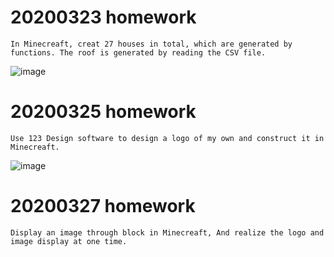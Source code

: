 # 20200323 homework
    In Minecreaft, creat 27 houses in total, which are generated by functions. The roof is generated by reading the CSV file.
  
  ![image](https://github.com/shiep18/EIS2020/blob/master/students/Siyang%20Liu/myhouse/2020-03-27_00.38.01.png)
 
# 20200325 homework
    Use 123 Design software to design a logo of my own and construct it in Minecreaft.
  
  ![image](https://github.com/shiep18/EIS2020/blob/master/students/Siyang%20Liu/mylogo/2020-03-27_13.19.24.png)
  
# 20200327 homework
    Display an image through block in Minecreaft, And realize the logo and image display at one time.
  
